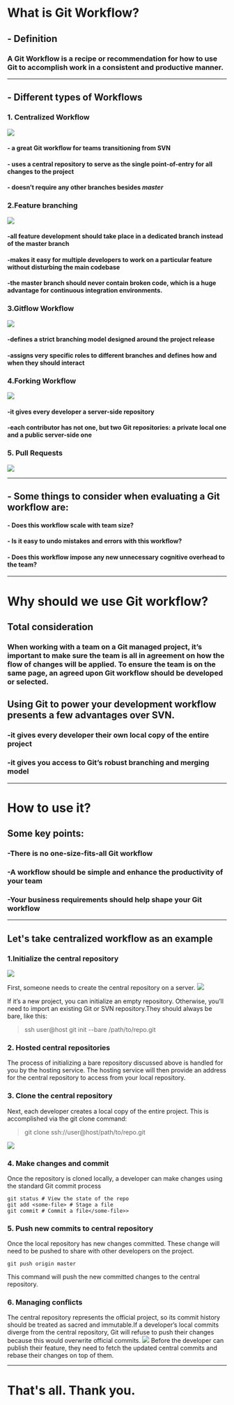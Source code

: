 # What is Git Workflow?
## - Definition
### A Git Workflow is a **recipe** or **recommendation** for how to use Git to **accomplish work** in a consistent and productive manner. 
------
## - Different types of Workflows
### 1. Centralized Workflow
![](https://segmentfault.com/image?src=http://static.ixirong.com/pic/gitflow/git-workflow-svn.png&objectId=1190000002918123&token=18dea553725e6476043e5f15aaa01357)
#### - a great Git workflow for teams transitioning from SVN
#### - uses a central repository to serve as the single point-of-entry for all changes to the project
#### - doesn’t require any other branches besides *master*

### 2.Feature branching
![](https://segmentfault.com/image?src=http://static.ixirong.com/pic/gitflow/git-workflow-feature-branch-1.png&objectId=1190000002918123&token=7b6b5ef4d971842877613c04afd454f6)
#### -all feature development should take place in a dedicated branch instead of the master branch
#### -makes it easy for multiple developers to work on a particular feature without disturbing the main codebase
#### -the master branch should never contain broken code, which is a huge advantage for continuous integration environments. 
### 3.Gitflow Workflow
![](https://segmentfault.com/image?src=http://static.ixirong.com/pic/gitflow/git-workflows-gitflow.png&objectId=1190000002918123&token=ee270ee95a574ec7c0b3161043b94ea0)
#### -defines a strict branching model designed around the project release
#### -assigns very specific roles to different branches and defines how and when they should interact
### 4.Forking Workflow
![](https://segmentfault.com/image?src=http://static.ixirong.com/pic/gitflow/git-workflows-forking.png&objectId=1190000002918123&token=556ec96e04a6af9aa60d8ec1c999ba30)
#### -it gives every developer a server-side repository
#### -each contributor has not one, but two Git repositories: a private local one and a public server-side one
### 5. Pull Requests
![](https://segmentfault.com/image?src=http://static.ixirong.com/pic/gitflow/pull-request-overview.png&objectId=1190000002918123&token=a11eee54c054994945f6ca5aa279f566)


------

##  - Some things to consider when evaluating a Git workflow are:
#### -  Does this workflow scale with team size?
#### -  Is it easy to undo mistakes and errors with this workflow?
#### -  Does this workflow impose any new unnecessary cognitive overhead to the team?

------

# Why should we use Git workflow?
## Total consideration
### When working with a team on a Git managed project, it’s important to make sure the team is **all in agreement** on how the flow of changes will be applied. **To ensure the team is on the same page**, an agreed upon Git workflow should be developed or selected.
## Using Git to power your development workflow presents a few advantages over SVN.
### -it gives every developer their own local copy of the entire project
### -it gives you access to Git’s robust branching and merging model

----
# How to use it?
## Some key points:
### -There is no one-size-fits-all Git workflow
### -A workflow should be simple and enhance the productivity of your team
### -Your business requirements should help shape your Git workflow

-----
## Let's take centralized workflow as an example

### 1.Initialize the central repository
![](https://segmentfault.com/image?src=http://static.ixirong.com/pic/gitflow/git-workflow-svn-push-local.png&objectId=1190000002918123&token=cb6d4428bd989a9db24ea68b29588a67)

 First, someone needs to create the central repository on a server.
 ![](https://segmentfault.com/image?src=http://static.ixirong.com/pic/gitflow/git-workflow-svn-initialize.png&objectId=1190000002918123&token=87ea7a312eea3ac60744ef5997f686c7)

 If it’s a new project, you can initialize an empty repository. Otherwise, you’ll need to import an existing Git or SVN repository.They should always be bare, like this:
>ssh user@host git init --bare /path/to/repo.git
### 2. Hosted central repositories
The process of initializing a bare repository discussed above is handled for you by the hosting service. The hosting service will then provide an address for the central repository to access from your local repository.
### 3. Clone the central repository
Next, each developer creates a local copy of the entire project. This is accomplished via the git clone command:
>git clone ssh://user@host/path/to/repo.git

![](https://segmentfault.com/image?src=http://static.ixirong.com/pic/gitflow/git-workflow-svn-clone.png&objectId=1190000002918123&token=74230960454bff61cc38e28016dde2c4)
### 4. Make changes and commit
Once the repository is cloned locally, a developer can make changes using the standard Git commit process


    git status # View the state of the repo
    git add <some-file> # Stage a file
    git commit # Commit a file</some-file>> 

### 5. Push new commits to central repository
Once the local repository has new changes committed. These change will need to be pushed to share with other developers on the project.

    git push origin master
This command will push the new committed changes to the central repository. 
### 6. Managing conflicts
The central repository represents the official project, so its commit history should be treated as sacred and immutable.If a developer’s local commits diverge from the central repository, Git will refuse to push their changes because this would overwrite official commits.
![](https://segmentfault.com/image?src=http://static.ixirong.com/pic/gitflow/git-workflow-svn-8.png&objectId=1190000002918123&token=e9fff79b5189565698de39b45d42551d)
Before the developer can publish their feature, they need to fetch the updated central commits and rebase their changes on top of them. 

------
# That's all. Thank you.
